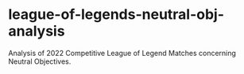 # league-of-legends-neutral-obj-analysis
Analysis of 2022 Competitive League of Legend Matches concerning Neutral Objectives.

